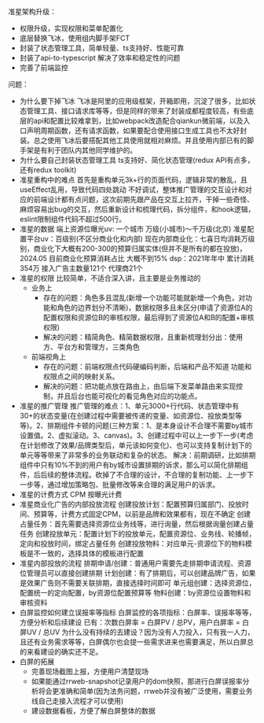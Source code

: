 准星架构升级：
* 权限升级，实现权限和菜单配置化
* 底层替换飞冰，使用组内脚手架FCT
* 封装了状态管理工具，简单轻量、ts支持好、性能可靠
* 封装了api-to-typescript 解决了效率和稳定性的问题
* 完善了前端监控

问题：
* 为什么要下掉飞冰
飞冰是阿里的应用级框架，开箱即用，沉淀了很多，比如状态管理工具、接口请求库等等，但是同样的带来了封装成都程度较高，有些底层的api和配置比较难拿到，比如webpack改造配合qiankun微前端，以及入口声明周期函数，还有请求函数，如果要配合使用接口生成工具也不太好封装。总之使用飞冰后要搭配其他工具使用就相对麻烦。并且使用内部已有的脚手架是有利于团队内其他同学维护的。
* 为什么要自己封装状态管理工具
ts支持好、简化状态管理(redux API有点多，还有redux toolkit)
* 准星重构中的难点
首先是重构单元3k+行的页面代码，逻辑非常的散乱，且useEffect乱用，导致代码四处跳动 不好调试，整体推广管理的交互设计和对应的前端设计都有点问题，这次前期先跟产品在交互上拉齐，干掉一些奇怪、麻烦容易出bug的交互，然后重新设计和梳理代码，拆分组件，和hook逻辑，eslint限制组件代码不超过500行。
* 准星的数据
端上资源位曝光uv: 一个城市 万级(小城市)～千万级(北京)
准星配置平台uv：百级别(不区分商业化和内部)
现在内部商业化：七喜日均消耗万级别，商业化下大概有200-300的预算归属实体(但并不是所有的都在投放)，2024.05 目前商业化预算消耗占比 大概不到15%
dsp：2021年年中 累计消耗354万 接入广告主数量121个 代理商21个
* 准星的权限
    比较简单，不适合深入讲，且主要是业务推动的
    * 业务上
        * 存在的问题：角色多且混乱(新增一个功能可能就新增一个角色，对功能和角色的边界划分不清晰)，数据权限多且未区分(申请了资源位A的配置权限和资源位B的审核权限，最后得到了资源位A和B的配置+审核权限)
        * 解决的问题：精简角色、精简数据权限，且重新梳理划分出：使用方、平台方和管理方，三类角色
    * 前端视角上
        * 存在的问题：前端权限点代码硬编码判断，后端和产品不知道 功能和权限点之间的映射关系。
        * 解决的问题：把功能点放在路由上，由后端下发菜单路由来实现控制，并且后台也能可视化的看见角色对应的功能点。
* 准星的推广管理
推广管理的难点：1、单元3000+行代码、状态管理中有30+的状态变量(在创建过程中需要被传递的变量、如资源位、投放类型等等)。2、排期组件卡顿的问题(三种方案：1、是本身设计不合理不需要by城市设置值。2、虚拟滚动。3、canvas)。3、创建过程中可以上一步下一步(考虑在计划修改了效果/品牌类型后，单元该如何变化)、也可以支持复制计划下的单元等等带来了非常多的业务联动和复杂的状态。
解决：前期调研，比如排期组件中只有10%不到的用户有by城市设置排期的诉求，那么可以简化排期组件，后后续的整体流程。砍掉了不合理的设计，不合理的复制功能、上一步下一步等，通过增加策略包、批量修改等来合理的满足用户的诉求。
* 准星的计费方式
CPM 按曝光计费
* 准星商业化广告的内部投放流程
创建投放计划：配置预算归属部门、投放时间、预算等，计费方式固定CPM，以前是品牌和效果都有，现在不确定
创建占量任务：首先需要选择资源位业务线等，进行询量，然后根据询量创建占量任务
创建投放单元：配置计划下的投放单元，配置资源位、业务线、轮播帧，定向和投放时间，绑定占量任务
创建投放物料：对应单元-资源位下的物料模板是不一致的，选择具体的模板进行配置
* 准星内部投放的流程
排期申请/创建：普通用户需要先走排期申请流程、资源位管理员可以直接创建排期
计划创建：有了排期后，可以创建品牌广告，如果是效果广告则不需要关联排期，直接选择时间即可
单元组创建：选择资源位，配置统一的定向配置，by资源位配置预算等
物料创建：by资源位设置物料和审核资料
* 白屏监控如何建立误报率等指标
白屏监控的各项指标：白屏率、误报率等等，方便分析和后续建设
已有：次数白屏率 = 白屏PV / 总PV，用户白屏率 = 白屏UV / 总UV
为什么没有持续的去建设？因为没有人力投入，只有我一人力，且还有业务需求等等，白屏偶尔也会提一些需求进来也需要满足，所以白屏总的来看建设的确实还不足。
* 白屏的拓展
    * 完善现场截图上报，方便用户清楚现场
    * 如果能通过rrweb-snapshot记录用户的dom快照，那进行白屏误报率分析将会更准确和简单(因为法务问题，rrweb并没有被广泛使用，需要业务线自己走接入流程才可以使用)
    * 建设数据看板，方便了解白屏整体的数据
